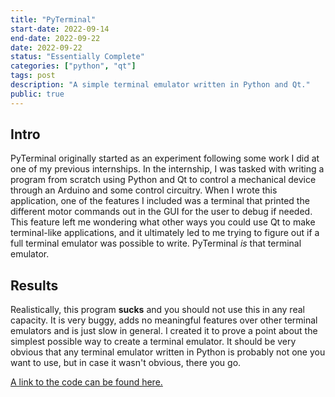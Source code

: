 ```yaml
---
title: "PyTerminal"
start-date: 2022-09-14
end-date: 2022-09-22
date: 2022-09-22
status: "Essentially Complete"
categories: ["python", "qt"]
tags: post
description: "A simple terminal emulator written in Python and Qt."
public: true
---
```


## Intro

PyTerminal originally started as an experiment following some work I did at one of my previous internships.
In the internship, I was tasked with writing a program from scratch using Python and Qt to control a mechanical device through an Arduino and some control circuitry.
When I wrote this application, one of the features I included was a terminal that printed the different motor commands out in the GUI for the user to debug if needed.
This feature left me wondering what other ways you could use Qt to make terminal-like applications, and it ultimately led to me trying to figure out if a full terminal emulator was possible to write.
PyTerminal *is* that terminal emulator.

## Results

Realistically, this program **sucks** and you should not use this in any real capacity.
It is very buggy, adds no meaningful features over other terminal emulators and is just slow in general.
I created it to prove a point about the simplest possible way to create a terminal emulator.
It should be very obvious that any terminal emulator written in Python is probably not one you want to use, but in case it wasn't obvious, there you go.

[A link to the code can be found here.](https://github.com/Zgell/pyterminal)
